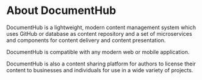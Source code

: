 # About DocumentHub

DocumentHub is a lightweight, modern content management system which uses GitHub or database as content repository and a set of microservices and components for content delivery and content presentation.

DocumentHub is compatible with any modern web or mobile application. 

DocumentHub is also a content sharing platform for authors to license their content to businesses and individuals for use in a wide variety of projects.
